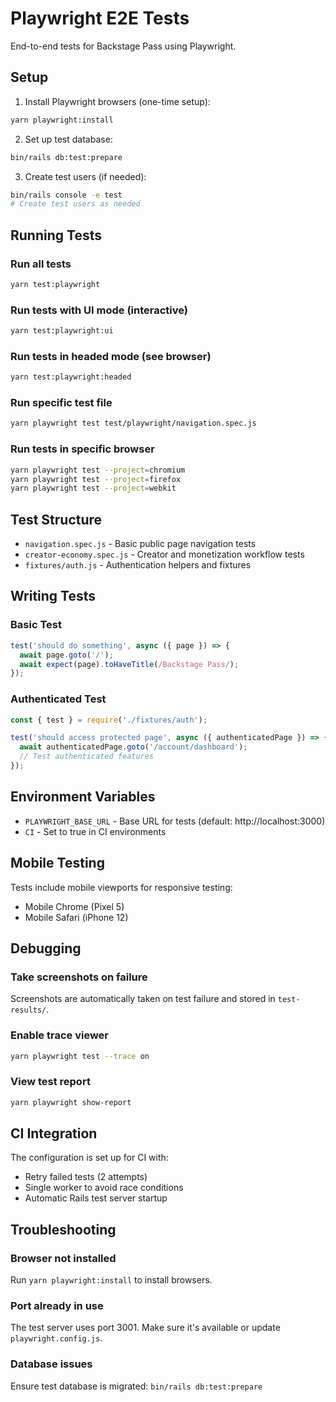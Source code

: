 # Playwright E2E Tests

End-to-end tests for Backstage Pass using Playwright.

## Setup

1. Install Playwright browsers (one-time setup):
```bash
yarn playwright:install
```

2. Set up test database:
```bash
bin/rails db:test:prepare
```

3. Create test users (if needed):
```bash
bin/rails console -e test
# Create test users as needed
```

## Running Tests

### Run all tests
```bash
yarn test:playwright
```

### Run tests with UI mode (interactive)
```bash
yarn test:playwright:ui
```

### Run tests in headed mode (see browser)
```bash
yarn test:playwright:headed
```

### Run specific test file
```bash
yarn playwright test test/playwright/navigation.spec.js
```

### Run tests in specific browser
```bash
yarn playwright test --project=chromium
yarn playwright test --project=firefox
yarn playwright test --project=webkit
```

## Test Structure

- `navigation.spec.js` - Basic public page navigation tests
- `creator-economy.spec.js` - Creator and monetization workflow tests
- `fixtures/auth.js` - Authentication helpers and fixtures

## Writing Tests

### Basic Test
```javascript
test('should do something', async ({ page }) => {
  await page.goto('/');
  await expect(page).toHaveTitle(/Backstage Pass/);
});
```

### Authenticated Test
```javascript
const { test } = require('./fixtures/auth');

test('should access protected page', async ({ authenticatedPage }) => {
  await authenticatedPage.goto('/account/dashboard');
  // Test authenticated features
});
```

## Environment Variables

- `PLAYWRIGHT_BASE_URL` - Base URL for tests (default: http://localhost:3000)
- `CI` - Set to true in CI environments

## Mobile Testing

Tests include mobile viewports for responsive testing:
- Mobile Chrome (Pixel 5)
- Mobile Safari (iPhone 12)

## Debugging

### Take screenshots on failure
Screenshots are automatically taken on test failure and stored in `test-results/`.

### Enable trace viewer
```bash
yarn playwright test --trace on
```

### View test report
```bash
yarn playwright show-report
```

## CI Integration

The configuration is set up for CI with:
- Retry failed tests (2 attempts)
- Single worker to avoid race conditions
- Automatic Rails test server startup

## Troubleshooting

### Browser not installed
Run `yarn playwright:install` to install browsers.

### Port already in use
The test server uses port 3001. Make sure it's available or update `playwright.config.js`.

### Database issues
Ensure test database is migrated: `bin/rails db:test:prepare`